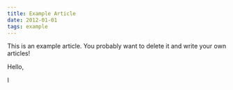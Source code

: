 ```yaml
---
title: Example Article
date: 2012-01-01
tags: example
---
```


This is an example article. You probably want to delete it and write your own articles!

Hello,

I
